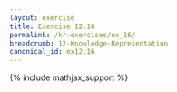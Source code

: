 ```yaml
---
layout: exercise
title: Exercise 12.16
permalink: /kr-exercises/ex_16/
breadcrumb: 12-Knowledge-Representation
canonical_id: ex12.16
---
```


{% include mathjax_support %}
